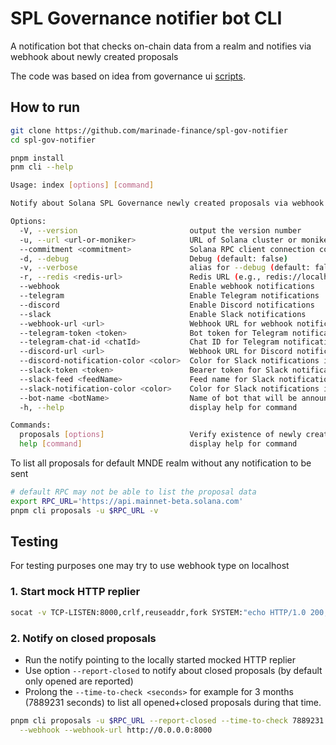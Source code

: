 # SPL Governance notifier bot CLI

A notification bot that checks on-chain data from a realm
and notifies via webhook about newly created proposals

The code was based on idea from governance ui
[scripts](https://github.com/solana-labs/governance-ui/blob/4d75b2368cefb9d314e381a968c983995ba329e2/scripts/governance-notifier.ts).

## How to run

```bash
git clone https://github.com/marinade-finance/spl-gov-notifier
cd spl-gov-notifier

pnpm install
pnm cli --help

Usage: index [options] [command]

Notify about Solana SPL Governance newly created proposals via webhook calls

Options:
  -V, --version                         output the version number
  -u, --url <url-or-moniker>            URL of Solana cluster or moniker (m/mainnet/mainnet-beta, d/devnet, t/testnet) (default: "mainnet-beta")
  --commitment <commitment>             Solana RPC client connection commitment (default: "confirmed")
  -d, --debug                           Debug (default: false)
  -v, --verbose                         alias for --debug (default: false)
  -r, --redis <redis-url>               Redis URL (e.g., redis://localhost:6379). If provided, the notifier uses Redis to store its last run, preventing the loss of any notifications.
  --webhook                             Enable webhook notifications
  --telegram                            Enable Telegram notifications
  --discord                             Enable Discord notifications
  --slack                               Enable Slack notifications
  --webhook-url <url>                   Webhook URL for webhook notifications (env: WEBHOOK_URL)
  --telegram-token <token>              Bot token for Telegram notifications (env: TELEGRAM_TOKEN)
  --telegram-chat-id <chatId>           Chat ID for Telegram notifications (env: TELEGRAM_CHAT_ID)
  --discord-url <url>                   Webhook URL for Discord notifications (env: DISCORD_WEBHOOK_URL)
  --discord-notification-color <color>  Color for Slack notifications in decimal format (default: aero blue) (default: "13238245")
  --slack-token <token>                 Bearer token for Slack notifications (env: SLACK_BEARER_TOKEN)
  --slack-feed <feedName>               Feed name for Slack notifications (env: SLACK_FEED)
  --slack-notification-color <color>    Color for Slack notifications in hex format (default: aero blue) (default: "#c9ffe5")
  --bot-name <botName>                  Name of bot that will be announced in notification (default: "SPL Governance Notifier")
  -h, --help                            display help for command

Commands:
  proposals [options]                   Verify existence of newly created governance proposals in last time period
  help [command]                        display help for command

```

To list all proposals for default MNDE realm without any notification to be sent

```bash
# default RPC may not be able to list the proposal data
export RPC_URL='https://api.mainnet-beta.solana.com'
pnpm cli proposals -u $RPC_URL -v
```

## Testing

For testing purposes one may try to use webhook type on localhost

### 1. Start mock HTTP replier

```sh
socat -v TCP-LISTEN:8000,crlf,reuseaddr,fork SYSTEM:"echo HTTP/1.0 200; echo Content-Type\: text/plain; echo; echo OK"
```

### 2. Notify on closed proposals

- Run the notify pointing to the locally started mocked HTTP replier
- Use option `--report-closed` to notify about closed proposals (by default only opened are reported)
- Prolong the `--time-to-check <seconds>` for example for 3 months (7889231 seconds)
  to list all opened+closed proposals during that time.

```sh
pnpm cli proposals -u $RPC_URL --report-closed --time-to-check 7889231 \
  --webhook --webhook-url http://0.0.0.0:8000
```
